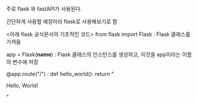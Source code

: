 주로 flask 와 fastAPI가 사용된다.

간단하게 사용할 예정이라 flask로 사용해보기로 함

<아래 flask 공식문서의 기초적인 코드>
from flask import Flask : Flask 클래스를 가져옴

app = Flask(**name**) : Flask 클래스의 인스턴스를 생성하고, 이것을 app이라는 이름의 변수에 저장

@app.route("/") :
def hello_world():
return "<p>Hello, World!</p>"
